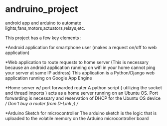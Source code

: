 andruino_project
================

android app and arduino to automate lights,fans,motors,actuators,relays,etc.

This project has a few key elements :


*Android application for smartphone user
(makes a request on/off to web application)

*Web application to route requests to home server
(This is necessary because an android application running on wifi in your home cannot ping your server at same IP address)
This application is a Python/Django web application running on Google App Engine

*Home server w/ port forwarded router
A python script ( utilizing the socket and thread imports ) acts as a home server running on an Ubuntu OS.  Port forwarding is necessary and reservation of DHCP for the Ubuntu OS device */ Don't buy a router from D-Link ;) /*

*Arduino Sketch for microcontroller
The arduino sketch is the logic that is uploaded to the volatile memory on the Arduino microcontroller board

